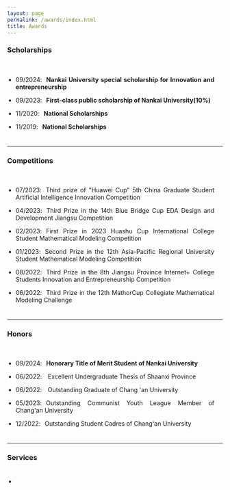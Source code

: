 ```yaml
---
layout: page
permalink: /awards/index.html
title: Awards
---
```


### Scholarships

<style>
p {
  text-align: justify;
}
p.margin{

    margin-bottom: 3px;
}

span.thick {
  font-weight: bold;
}
ul {
  padding: 20px;
}
</style>

<ul>
<li><div><p class="margin">09/2024<h style="letter-spacing:10px">:</h><span class="thick">Nankai University special scholarship for Innovation and entrepreneurship</span></p></div></li>  
<li><div><p class="margin">09/2023<h style="letter-spacing:10px">:</h><span class="thick">First-class public scholarship of Nankai University(10%)</span></p></div></li>
<li><div><p class="margin">11/2020<h style="letter-spacing:10px">:</h><span class="thick">National Scholarships</span></p></div></li>
<li><div><p class="margin">11/2019<h style="letter-spacing:10px">:</h><span class="thick">National Scholarships</span></p></div></li>
</ul>



------

### Competitions

<style>
p {
  text-align: justify;
}
p.margin{

    margin-bottom: 3px;
}

span.thick {
  font-weight: bold;
}
ul {
  padding: 20px;
}
</style>

<body>

<ul>
  <li><div>
  <p class="margin">07/2023<h style="letter-spacing:10px">:</h>Third prize of "Huawei Cup" 5th China Graduate Student Artificial Intelligence Innovation Competition </p></div></li>
  <li><div>
  <p class="margin">04/2023<h style="letter-spacing:10px">:</h>Third Prize in the 14th Blue Bridge Cup EDA Design and Development Jiangsu Competition</p></div></li>
  <li><div>
  <p class="margin">02/2023<h style="letter-spacing:10px">:</h>First Prize in 2023 Huashu Cup International College Student Mathematical Modeling Competition</p></div></li>
  <li><div>
  <p class="margin">01/2023<h style="letter-spacing:10px">:</h>Second Prize in the 12th Asia-Pacific Regional University Student Mathematical Modeling Competition</p></div></li>
  <li><div>
  <p class="margin">08/2022<h style="letter-spacing:10px">:</h>Third Prize in the 8th Jiangsu Province Internet+ College Students Innovation and Entrepreneurship Competition</p></div></li>
  <li><div>
  <p class="margin">06/2022<h style="letter-spacing:10px">:</h>Third Prize in the 12th MathorCup Collegiate Mathematical Modeling Challenge </p></div></li>

</ul>

</body>

------

### Honors

<style>
p {
  text-align: justify;
}
p.margin{

    margin-bottom: 3px;
}
span.thick {
  font-weight: bold;
}
ul {
  padding: 20px;
}
</style>

<body>

<ul>
<li><div><p class="margin">09/2024<h style="letter-spacing:10px">:</h><span class="thick">Honorary Title of Merit Student of Nankai University </span></p></div></li>
<li><div><p class="margin">06/2022<h style="letter-spacing:10px">:</h> Excellent Undergraduate Thesis of Shaanxi Province </p></div></li>
<li><div><p class="margin">06/2022<h style="letter-spacing:10px">:</h> Outstanding Graduate of Chang 'an University </p></div></li>
  <li><div>
  <p class="margin">05/2023<h style="letter-spacing:10px">:</h>Outstanding Communist Youth League Member of Chang'an University</p></div></li>
  <li><div>
  <p class="margin">12/2022<h style="letter-spacing:10px">:</h>Outstanding Student Cadres of Chang'an University</p></div></li>


</ul>



</body>

------

### Services

- 
